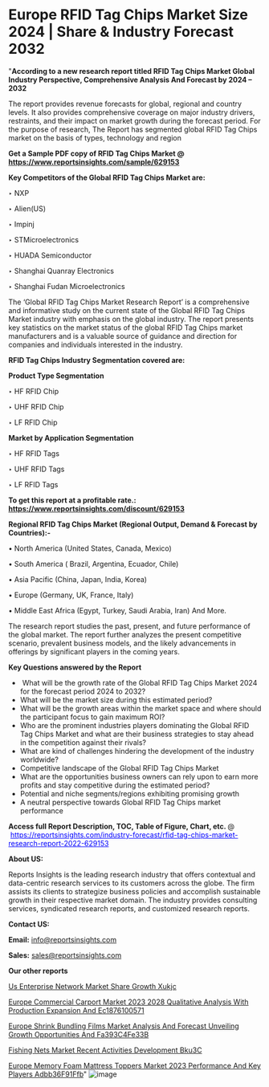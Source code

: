 # Europe RFID Tag Chips Market Size 2024 | Share & Industry Forecast 2032

 "<strong>According to a new research report titled RFID Tag Chips Market Global Industry Perspective, Comprehensive Analysis And Forecast by 2024 – 2032</strong>

The report provides revenue forecasts for global, regional and country levels. It also provides comprehensive coverage on major industry drivers, restraints, and their impact on market growth during the forecast period. For the purpose of research, The Report has segmented global RFID Tag Chips market on the basis of types, technology and region

<strong>Get a Sample PDF copy of RFID Tag Chips Market </strong><strong>@<a href=https://www.reportsinsights.com/sample/629153 style=color:#0000ff;> https://www.reportsinsights.com/sample/629153</a></strong></font>

<strong>Key Competitors of the Global RFID Tag Chips Market are:</strong>

‣ NXP

‣ Alien(US)

‣ Impinj

‣ STMicroelectronics

‣ HUADA Semiconductor

‣ Shanghai Quanray Electronics

‣ Shanghai Fudan Microelectronics

The ‘Global RFID Tag Chips Market Research Report’ is a comprehensive and informative study on the current state of the Global RFID Tag Chips Market industry with emphasis on the global industry. The report presents key statistics on the market status of the global RFID Tag Chips market manufacturers and is a valuable source of guidance and direction for companies and individuals interested in the industry.

<strong>RFID Tag Chips Industry Segmentation covered are:</strong>

<strong>Product Type Segmentation</strong>

‣    HF RFID Chip

‣ UHF RFID Chip

‣ LF RFID Chip

<strong>Market by Application Segmentation</strong>

‣   HF RFID Tags

‣ UHF RFID Tags

‣ LF RFID Tags

<strong>To get this report at a profitable rate.: <a href=https://www.reportsinsights.com/discount/629153 style=color:#0000ff;>https://www.reportsinsights.com/discount/629153</a></strong></font>

<strong>Regional RFID Tag Chips Market (Regional Output, Demand &amp; Forecast by Countries):-</strong>

• North America (United States, Canada, Mexico)

• South America ( Brazil, Argentina, Ecuador, Chile)

• Asia Pacific (China, Japan, India, Korea)

• Europe (Germany, UK, France, Italy)

• Middle East Africa (Egypt, Turkey, Saudi Arabia, Iran) And More.

The research report studies the past, present, and future performance of the global market. The report further analyzes the present competitive scenario, prevalent business models, and the likely advancements in offerings by significant players in the coming years.

<strong>Key Questions answered by the Report</strong>
<ul>
  <li> What will be the growth rate of the Global RFID Tag Chips Market 2024 for the forecast period 2024 to 2032?</li>
  <li>What will be the market size during this estimated period?</li>
  <li>What will be the growth areas within the market space and where should the participant focus to gain maximum ROI?</li>
  <li>Who are the prominent industries players dominating the Global RFID Tag Chips Market and what are their business strategies to stay ahead in the competition against their rivals?</li>
  <li>What are kind of challenges hindering the development of the industry worldwide?</li>
  <li>Competitive landscape of the Global RFID Tag Chips Market</li>
  <li>What are the opportunities business owners can rely upon to earn more profits and stay competitive during the estimated period?</li>
  <li>Potential and niche segments/regions exhibiting promising growth</li>
  <li>A neutral perspective towards Global RFID Tag Chips market performance</li>
</ul>
<strong>Access full Report Description, TOC, Table of Figure, Chart, etc. </strong>@  <a href=https://reportsinsights.com/industry-forecast/rfid-tag-chips-market-research-report-2022-629153 style=color:#0000ff;>https://reportsinsights.com/industry-forecast/rfid-tag-chips-market-research-report-2022-629153</a></font>

<strong><strong>About US</strong>:</strong>

Reports Insights is the leading research industry that offers contextual and data-centric research services to its customers across the globe. The firm assists its clients to strategize business policies and accomplish sustainable growth in their respective market domain. The industry provides consulting services, syndicated research reports, and customized research reports.

<strong>Contact US:</strong>

<p class=""""><b>Email:</b> <a href=mailto:info@reportsinsights.com>info@reportsinsights.com</a></p>
<p class=""""><b>Sales:</b> <a href=mailto:sales@reportsinsights.com>sales@reportsinsights.com</a></p>

<strong>Our other reports</strong>

<a href=https://www.linkedin.com/pulse/us-enterprise-network-market-share-growth-xukjc/>Us Enterprise Network Market Share Growth Xukjc</a>

<a href=https://medium.com/@akitotamura255/europe-commercial-carport-market-2023-2028-qualitative-analysis-with-production-expansion-and-ec1876100571>Europe Commercial Carport Market 2023 2028 Qualitative Analysis With Production Expansion And Ec1876100571</a>

<a href=https://medium.com/@yadavahaan91/europe-shrink-bundling-films-market-analysis-and-forecast-unveiling-growth-opportunities-and-fa393c4fe33b>Europe Shrink Bundling Films Market Analysis And Forecast Unveiling Growth Opportunities And Fa393C4Fe33B</a>

<a href=https://www.linkedin.com/pulse/fishing-nets-market-recent-activities-development-bku3c/>Fishing Nets Market Recent Activities Development Bku3C</a>

<a href=https://medium.com/@d7298290/europe-memory-foam-mattress-toppers-market-2023-performance-and-key-players-adbb36f91ffb>Europe Memory Foam Mattress Toppers Market 2023 Performance And Key Players Adbb36F91Ffb</a>"
![image](https://github.com/daminid12/RImarketresearch/assets/158430485/50b35e70-a6d2-43ba-b237-0f2d207f329d)
